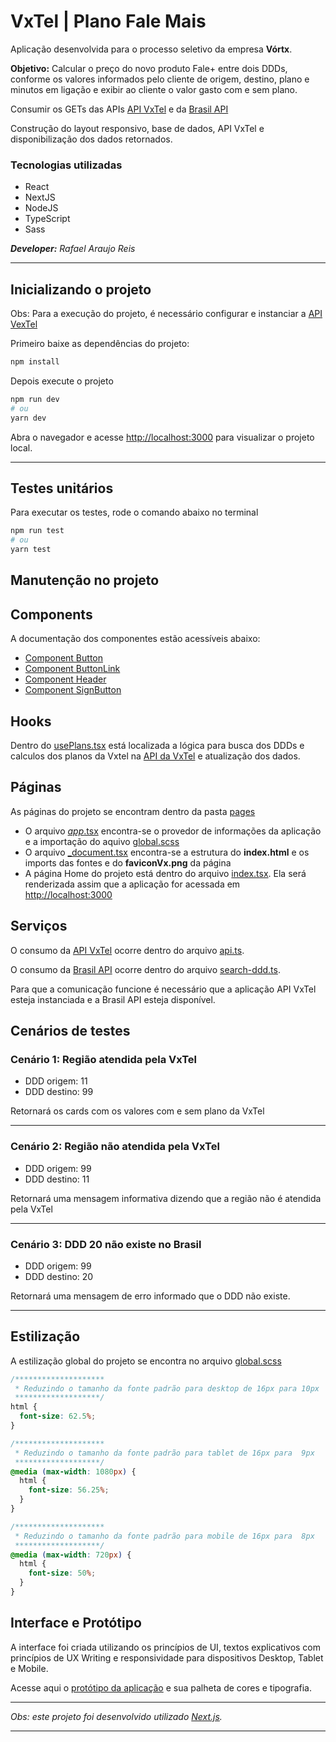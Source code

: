 # VxTel | Plano Fale Mais
Aplicação desenvolvida para o processo seletivo da empresa **Vórtx**.

**Objetivo:** Calcular o preço do novo produto Fale+ entre dois DDDs, conforme os valores informados pelo cliente de origem, destino, plano e minutos em ligação e exibir ao cliente o valor gasto com e sem plano.

Consumir os GETs das APIs [API VxTel](https://github.com/rafael-araujo-reis/api-vxtel#readme) e da [Brasil API](https://brasilapi.com.br/docs#tag/DDD)

Construção do layout responsivo, base de dados, API VxTel e disponibilização dos dados retornados.

### Tecnologias utilizadas
* React
* NextJS
* NodeJS
* TypeScript
* Sass 

_**Developer:** Rafael Araujo Reis_

---
## Inicializando o projeto

Obs: Para a execução do projeto, é necessário configurar e instanciar a [API VexTel](https://github.com/rafael-araujo-reis/api-vxtel#readme)


Primeiro baixe as dependências do projeto:
``` bash
npm install
```

Depois execute o projeto

```bash
npm run dev
# ou
yarn dev
```

Abra o navegador e acesse [http://localhost:3000](http://localhost:3000) para visualizar o projeto local.

---

## Testes unitários
Para executar os testes, rode o comando abaixo no terminal

```bash
npm run test
# ou
yarn test
```

## Manutenção no projeto

## Components
A documentação dos componentes estão acessíveis abaixo:

* [Component Button](./src/components/Button/Readme.md)
* [Component ButtonLink](./src/components/ButtonLink/Readme.md)
* [Component Header](./src/components/Header/Readme.md)
* [Component SignButton](./src/components/SignButton/Readme.md)

## Hooks
Dentro do [usePlans.tsx](./src/hooks/usePlans.tsx) está localizada a lógica para busca dos DDDs e calculos dos planos da Vxtel na [API da VxTel](https://github.com/rafael-araujo-reis/api-vxtel#readme) e atualização dos dados.

## Páginas
As páginas do projeto se encontram dentro da pasta [pages](./src/pages/)

* O arquivo [_app_.tsx](./src/pages/_app.tsx) encontra-se o provedor de informações da aplicação e a importação do aquivo [global.scss](./src//styles/global.scss)
* O arquivo [_document.tsx](./src/pages/_document.tsx) encontra-se a estrutura do **index.html** e os imports das fontes e do **faviconVx.png** da página
* A página Home do projeto está dentro do arquivo [index.tsx](./src/pages/index.tsx). Ela será renderizada assim que a aplicação for acessada em [http://localhost:3000](http://localhost:3000)


## Serviços
O consumo da [API VxTel](https://github.com/rafael-araujo-reis/api-vxtel#readme) ocorre dentro do arquivo [api.ts](./src/services/api.ts).

O consumo da [Brasil API](https://brasilapi.com.br/docs#tag/DDD) ocorre dentro do arquivo [search-ddd.ts](./src/services/search-ddd.ts).

Para que a comunicação funcione é necessário que a aplicação API VxTel esteja instanciada e a Brasil API esteja disponível.

## Cenários de testes
### **Cenário 1: Região atendida pela VxTel**
* DDD origem: 11
* DDD destino: 99

Retornará os cards com os valores com e sem plano da VxTel

---

### **Cenário 2: Região não atendida pela VxTel**
* DDD origem: 99
* DDD destino: 11

Retornará uma mensagem informativa dizendo que a região não é atendida pela VxTel

---

### **Cenário 3: DDD 20 não existe no Brasil**
* DDD origem: 99
* DDD destino: 20

Retornará uma mensagem de erro informado que o DDD não existe.

---

## Estilização
A estilização global do projeto se encontra no arquivo [global.scss](./src//styles/global.scss)
```scss
/********************
 * Reduzindo o tamanho da fonte padrão para desktop de 16px para 10px
 *******************/
html {
  font-size: 62.5%;
}

/********************
 * Reduzindo o tamanho da fonte padrão para tablet de 16px para  9px
 *******************/
@media (max-width: 1080px) {
  html {
    font-size: 56.25%;
  }
}

/********************
 * Reduzindo o tamanho da fonte padrão para mobile de 16px para  8px
 *******************/
@media (max-width: 720px) {
  html {
    font-size: 50%;
  }
}
```

## Interface e Protótipo

A interface foi criada utilizando os princípios de UI, textos explicativos com princípios de UX Writing e responsividade para dispositivos Desktop, Tablet e Mobile.

Acesse aqui o [protótipo da aplicação](https://www.figma.com/file/nkit5VepJiYM57DZ5tDKoY/Vortx?node-id=4%3A131) e sua palheta de cores e tipografia.

---
_Obs: este projeto foi desenvolvido utilizado [Next.js](https://nextjs.org/)._

---
